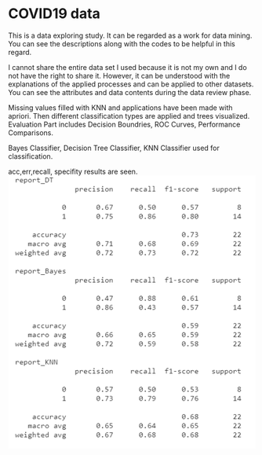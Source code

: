 # COVID19 data 

This is a data exploring study. It can be regarded as a work for data mining. You can see the descriptions along with the codes to be helpful in this regard.

I cannot share the entire data set I used because it is not my own and I do not have the right to share it. However, it can be understood with the explanations of the applied processes and can be applied to other datasets. <br>
You can see the attributes and data contents during the data review phase.<br>

Missing values filled with KNN and applications have been made with apriori. Then different classification types are applied and trees visualized. Evaluation Part includes Decision Boundries, ROC Curves, Performance Comparisons. <br>

Bayes Classifier, Decision Tree Classifier, KNN Classifier used for classification. <br>

acc,err,recall, specifity results are seen. <br>
![alt text](https://github.com/bakkyn/COVID19-inpatient-cases-data/blob/main/result.png)






 
